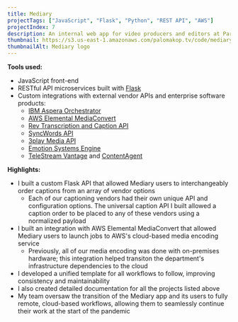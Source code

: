 ```yaml
---
title: Mediary
projectTags: ["JavaScript", "Flask", "Python", "REST API", "AWS"]
projectIndex: 7
description: An internal web app for video producers and editors at Paramount to launch, monitor, and manage workflow automations
thumbnail: https://s3.us-east-1.amazonaws.com/palomakop.tv/code/mediary.png
thumbnailAlt: Mediary logo
---
```


**Tools used:**
- JavaScript front-end
- RESTful API microservices built with [Flask](https://flask.palletsprojects.com/en/stable/)
- Custom integrations with external vendor APIs and enterprise software products:
  - [IBM Aspera Orchestrator](https://www.ibm.com/community/101/ibm-aspera-101/ibm-aspera-orchestrator/)
  - [AWS Elemental MediaConvert](https://aws.amazon.com/mediaconvert/)
  - [Rev Transcription and Caption API](https://www.rev.com/api)
  - [SyncWords API](https://www.syncwords.com/)
  - [3play Media API](https://www.3playmedia.com/services/features/for-developers/)
  - [Emotion Systems Engine](https://www.emotion-systems.com/products/engine/)
  - [TeleStream Vantage](https://www.telestream.com/vantage/) and [ContentAgent](https://www.telestream.net/ContentAgent/overview.htm)

**Highlights:**
- I built a custom Flask API that allowed Mediary users to interchangeably order captions from an array of vendor options
  - Each of our captioning vendors had their own unique API and configuration options. The universal caption API I built allowed a caption order to be placed to any of these vendors using a normalized payload
- I built an integration with AWS Elemental MediaConvert that allowed Mediary users to launch jobs to AWS's cloud-based media encoding service
  - Previously, all of our media encoding was done with on-premises hardware; this integration helped transiton the department's infrastructure dependencies to the cloud
- I developed a unified template for all workflows to follow, improving consistency and maintainability
- I also created detailed documentation for all the projects listed above
- My team oversaw the transition of the Mediary app and its users to fully remote, cloud-based workflows, allowing them to seamlessly continue their work at the start of the pandemic